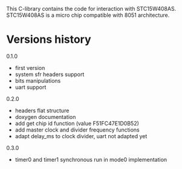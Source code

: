 This C-library contains the code for interaction with STC15W408AS. STC15W408AS is a micro chip compatible with 8051 architecture.

# Versions history
0.1.0 
* first version
* system sfr headers support
* bits manipulations
* uart support

0.2.0
* headers flat structure
* doxygen documentation
* add get chip id function (value F51FC47E1D0B52)
* add master clock and divider frequency functions
* adapt delay_ms to clock divider, uart not adapted yet

0.3.0
* timer0 and timer1 synchronous run in mode0 implementation

